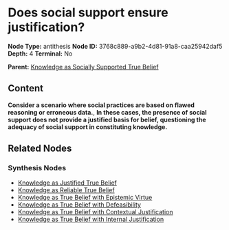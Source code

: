 # Does social support ensure justification?

**Node Type:** antithesis
**Node ID:** 3768c889-a9b2-4d81-91a8-caa25942daf5
**Depth:** 4
**Terminal:** No

**Parent:** [Knowledge as Socially Supported True Belief](knowledge-as-socially-supported-true-belief-synthesis-5a5cec28-a787-4951-a4fd-a3a469b4ad91.md)

## Content

**Consider a scenario where social practices are based on flawed reasoning or erroneous data.**, **In these cases, the presence of social support does not provide a justified basis for belief, questioning the adequacy of social support in constituting knowledge.**

## Related Nodes

### Synthesis Nodes

- [Knowledge as Justified True Belief](knowledge-as-justified-true-belief-synthesis-a59ba182-798a-4ff7-a53d-d5832331cbe5.md)
- [Knowledge as Reliable True Belief](knowledge-as-reliable-true-belief-synthesis-366eea3d-6281-4a68-ac1a-407d48768478.md)
- [Knowledge as True Belief with Epistemic Virtue](knowledge-as-true-belief-with-epistemic-virtue-synthesis-8d488b0e-c114-4542-b7f7-650feb8d30c3.md)
- [Knowledge as True Belief with Defeasibility](knowledge-as-true-belief-with-defeasibility-synthesis-ef3a346c-2f24-453b-8ce5-ad2fc2ba44c8.md)
- [Knowledge as True Belief with Contextual Justification](knowledge-as-true-belief-with-contextual-justification-synthesis-c400c214-9497-4bc4-af56-fb5882e59029.md)
- [Knowledge as True Belief with Internal Justification](knowledge-as-true-belief-with-internal-justification-synthesis-06bab59c-ea51-4ceb-96dc-d1e0c91c7227.md)
